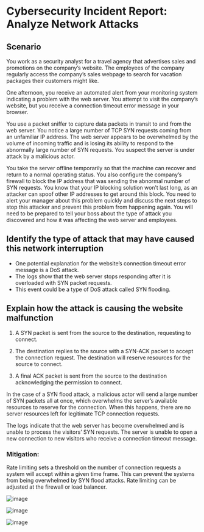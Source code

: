 # Cybersecurity Incident Report: Analyze Network Attacks

## Scenario

You work as a security analyst for a travel agency that advertises sales and promotions on the company’s website. The employees of the company regularly access the company’s sales webpage to search for vacation packages their customers might like. 

One afternoon, you receive an automated alert from your monitoring system indicating a problem with the web server. You attempt to visit the company’s website, but you receive a connection timeout error message in your browser.

You use a packet sniffer to capture data packets in transit to and from the web server. You notice a large number of TCP SYN requests coming from an unfamiliar IP address. The web server appears to be overwhelmed by the volume of incoming traffic and is losing its ability to respond to the abnormally large number of SYN requests. You suspect the server is under attack by a malicious actor. 

You take the server offline temporarily so that the machine can recover and return to a normal operating status. You also configure the company’s firewall to block the IP address that was sending the abnormal number of SYN requests. You know that your IP blocking solution won’t last long, as an attacker can spoof other IP addresses to get around this block. You need to alert your manager about this problem quickly and discuss the next steps to stop this attacker and prevent this problem from happening again. You will need to be prepared to tell your boss about the type of attack you discovered and how it was affecting the web server and employees.

## Identify the type of attack that may have caused this network interruption

*	One potential explanation for the website’s connection timeout error message is
a DoS attack. 
*	The logs show that the web server stops responding after it is
overloaded with SYN packet requests. 
*	This event could be a type of DoS attack called SYN flooding.

## Explain how the attack is causing the website malfunction

1.	A SYN packet is sent from the source to the destination, requesting to
connect.

2.	The destination replies to the source with a SYN-ACK packet to accept
the connection request. The destination will reserve resources for the
source to connect.

3.	A final ACK packet is sent from the source to the destination
acknowledging the permission to connect.


In the case of a SYN flood attack, a malicious actor will send a large number of
SYN packets all at once, which overwhelms the server’s available resources to
reserve for the connection. When this happens, there are no server resources
left for legitimate TCP connection requests.

The logs indicate that the web server has become overwhelmed and is unable
to process the visitors’ SYN requests. The server is unable to open a new
connection to new visitors who receive a connection timeout message.

### Mitigation:
Rate limiting sets a threshold on the number of connection requests a system will accept within
a given time frame. This can prevent the systems from being overwhelmed by SYN flood
attacks. Rate limiting can be adjusted at the firewall or load balancer.




![image](https://github.com/user-attachments/assets/5bb5660b-471b-4d20-9d41-8afadaed7207)



![image](https://github.com/user-attachments/assets/57fb4ccd-8fba-45ef-a8f1-c19b2dd1cc0a)


![image](https://github.com/user-attachments/assets/3e76958e-1765-4fe1-9ce6-64fc45bdd5bb)

